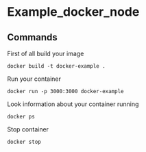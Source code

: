# Example_docker_node

## Commands

First of all build your image

<code>docker build -t docker-example .</code>

Run your container

<code>docker run -p 3000:3000 docker-example </code>

Look information about your container running

<code>docker ps</code>

Stop container

<code>docker stop <ID></code>
